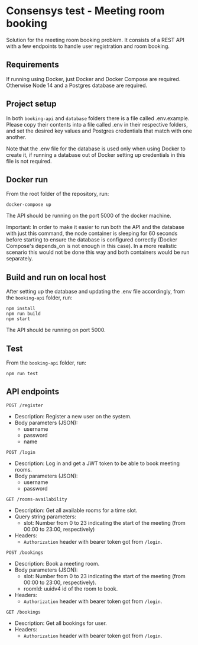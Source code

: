 # Consensys test - Meeting room booking
Solution for the meeting room booking problem. It consists of a REST API with a few endpoints to handle user registration and room booking.

## Requirements
If running using Docker, just Docker and Docker Compose are required. Otherwise Node 14 and a Postgres database are required.

## Project setup
In both `booking-api` and `database` folders there is a file called .env.example. Please copy their contents into a file called .env in their respective folders, and set the desired key values and Postgres credentials that match with one another.

Note that the .env file for the database is used only when using Docker to create it, if running a database out of Docker setting up credentials in this file is not required.

## Docker run
From the root folder of the repository, run:

```
docker-compose up
```

The API should be running on the port 5000 of the docker machine.

Important: In order to make it easier to run both the API and the database with just this command, the node container is sleeping for 60 seconds before starting to ensure the database is configured correctly (Docker Compose's depends_on is not enough in this case). In a more realistic scenario this would not be done this way and both containers would be run separately.

## Build and run on local host
After setting up the database and updating the .env file accordingly, from the `booking-api` folder, run:
```
npm install
npm run build
npm start
```
The API should be running on port 5000.

## Test
From the `booking-api` folder, run:
```
npm run test
```

## API endpoints
`POST /register`
- Description: Register a new user on the system.
- Body parameters (JSON):
  - username
  - password
  - name

`POST /login`
- Description: Log in and get a JWT token to be able to book meeting rooms.
- Body parameters (JSON):
  - username
  - password

`GET /rooms-availability`
- Description: Get all available rooms for a time slot.
- Query string parameters:
  - slot: Number from 0 to 23 indicating the start of the meeting (from 00:00 to 23:00, respectively)
- Headers:
  - `Authorization` header with bearer token got from `/login`.

`POST /bookings`
- Description: Book a meeting room.
- Body parameters (JSON):
  - slot: Number from 0 to 23 indicating the start of the meeting (from 00:00 to 23:00, respectively).
  - roomId: uuidv4 id of the room to book.
- Headers:
  - `Authorization` header with bearer token got from `/login`.

`GET /bookings`
- Description: Get all bookings for user.
- Headers:
  - `Authorization` header with bearer token got from `/login`.
